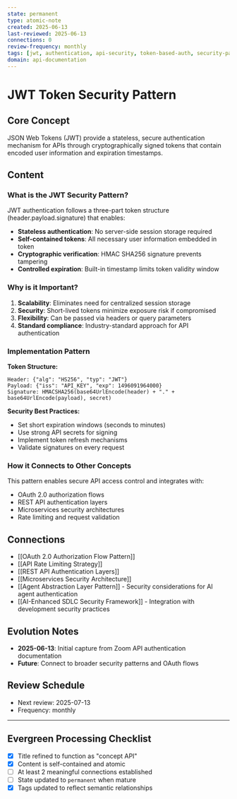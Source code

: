 ```yaml
---
state: permanent
type: atomic-note
created: 2025-06-13
last-reviewed: 2025-06-13
connections: 0
review-frequency: monthly
tags: [jwt, authentication, api-security, token-based-auth, security-pattern]
domain: api-documentation
---
```

# JWT Token Security Pattern

## Core Concept

JSON Web Tokens (JWT) provide a stateless, secure authentication mechanism for APIs through cryptographically signed tokens that contain encoded user information and expiration timestamps.

## Content

### What is the JWT Security Pattern?

JWT authentication follows a three-part token structure (header.payload.signature) that enables:
- **Stateless authentication**: No server-side session storage required
- **Self-contained tokens**: All necessary user information embedded in token
- **Cryptographic verification**: HMAC SHA256 signature prevents tampering
- **Controlled expiration**: Built-in timestamp limits token validity window

### Why is it Important?

1. **Scalability**: Eliminates need for centralized session storage
2. **Security**: Short-lived tokens minimize exposure risk if compromised
3. **Flexibility**: Can be passed via headers or query parameters
4. **Standard compliance**: Industry-standard approach for API authentication

### Implementation Pattern

**Token Structure:**
```
Header: {"alg": "HS256", "typ": "JWT"}
Payload: {"iss": "API_KEY", "exp": 1496091964000}
Signature: HMACSHA256(base64UrlEncode(header) + "." + base64UrlEncode(payload), secret)
```

**Security Best Practices:**
- Set short expiration windows (seconds to minutes)
- Use strong API secrets for signing
- Implement token refresh mechanisms
- Validate signatures on every request

### How it Connects to Other Concepts

This pattern enables secure API access control and integrates with:
- OAuth 2.0 authorization flows
- REST API authentication layers
- Microservices security architectures
- Rate limiting and request validation

## Connections

- [[OAuth 2.0 Authorization Flow Pattern]]
- [[API Rate Limiting Strategy]]
- [[REST API Authentication Layers]]
- [[Microservices Security Architecture]]
- [[Agent Abstraction Layer Pattern]] - Security considerations for AI agent authentication
- [[AI-Enhanced SDLC Security Framework]] - Integration with development security practices

## Evolution Notes

- **2025-06-13**: Initial capture from Zoom API authentication documentation
- **Future**: Connect to broader security patterns and OAuth flows

## Review Schedule

- Next review: 2025-07-13
- Frequency: monthly

---

## Evergreen Processing Checklist

- [x] Title refined to function as "concept API"
- [x] Content is self-contained and atomic
- [ ] At least 2 meaningful connections established
- [ ] State updated to `permanent` when mature
- [x] Tags updated to reflect semantic relationships